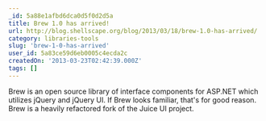 ```yaml
---
_id: 5a88e1afbd6dca0d5f0d2d5a
title: Brew 1.0 has arrived!
url: http://blog.shellscape.org/blog/2013/03/18/brew-1.0-has-arrived/
category: libraries-tools
slug: 'brew-1-0-has-arrived'
user_id: 5a83ce59d6eb0005c4ecda2c
createdOn: '2013-03-23T02:42:39.000Z'
tags: []
---
```


Brew is an open source library of interface components for ASP.NET which utilizes jQuery and jQuery UI. If Brew looks familiar, that's for good reason. Brew is a heavily refactored fork of the Juice UI project.
